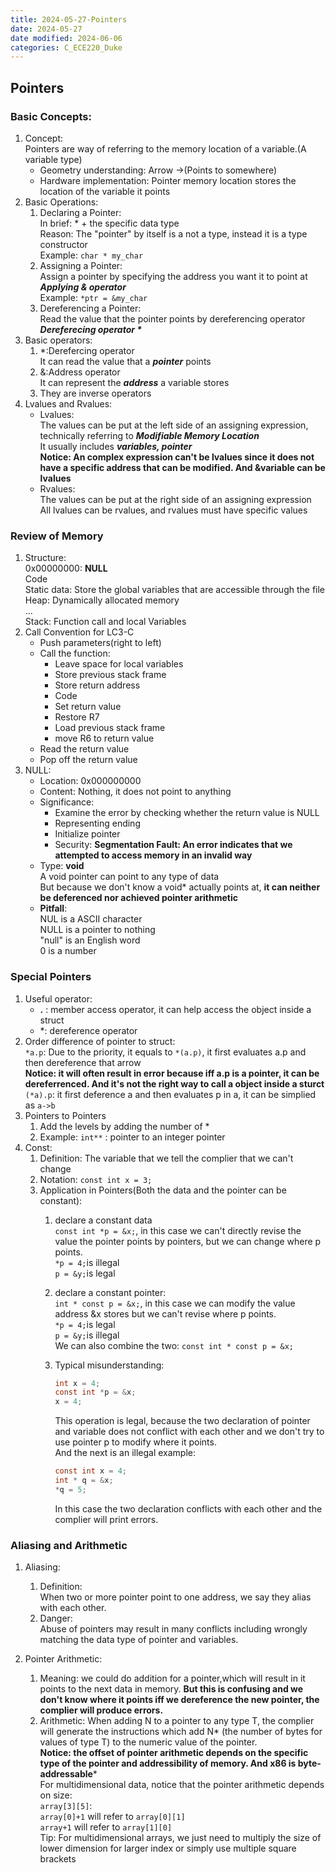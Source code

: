 ```yaml
---
title: 2024-05-27-Pointers
date: 2024-05-27
date modified: 2024-06-06
categories: C_ECE220_Duke
---
```


## Pointers

### Basic Concepts:

1. Concept:  
   Pointers are way of referring to the memory location of a variable.(A variable type)
   - Geometry understanding: Arrow ->(Points to somewhere)
   - Hardware implementation: Pointer memory location stores the location of the variable it points
2. Basic Operations:
   1. Declaring a Pointer:  
      In brief: * + the specific data type  
      Reason: The "pointer" by itself is a not a type, instead it is a type constructor  
      Example: `char * my_char`
   2. Assigning a Pointer:  
      Assign a pointer by specifying the address you want it to point at  
      ***Applying & operator***  
      Example: `*ptr = &my_char`
   3. Dereferencing a Pointer:  
      Read the value that the pointer points by dereferencing operator  
      ***Dereferecing operator $*$***
3. Basic operators:
   1. $*$:Derefercing operator  
      It can read the value that a ***pointer*** points 
   2. &:Address operator  
      It can represent the ***address*** a variable stores
   3. They are inverse operators
4. Lvalues and Rvalues:
   - Lvalues:  
     The values can be put at the left side of an assigning expression, technically referring to ***Modifiable Memory Location***  
     It usually includes ***variables, pointer***  
     **Notice: An complex expression can't be lvalues since it does not have a specific address that can be modified. And &variable can be lvalues**
   - Rvalues:  
     The values can be put at the right side of an assigning expression  
     All lvalues can be rvalues, and rvalues must have specific values

### Review of Memory

1. Structure:  
   0x00000000: **NULL**  
   Code  
   Static data: Store the global variables that are accessible through the file  
   Heap: Dynamically allocated memory  
   ...  
   Stack: Function call and local Variables
2. Call Convention for LC3-C
   - Push parameters(right to left)
   - Call the function:
     - Leave space for local variables
     - Store previous stack frame
     - Store return address
     - Code
     - Set return value
     - Restore R7
     - Load previous stack frame
     - move R6 to return value
   - Read the return value
   - Pop off the return value
3. NULL:
   - Location: 0x000000000
   - Content: Nothing, it does not point to anything
   - Significance:
     - Examine the error by checking whether the return value is NULL
     - Representing ending
     - Initialize pointer
     - Security: **Segmentation Fault: An error indicates that we attempted to access memory in an invalid way**
   - Type: **void**  
     A void pointer can point to any type of data  
     But because we don't know a void* actually points at, **it can neither be deferenced nor achieved pointer arithmetic**
   - **Pitfall**:  
     NUL is a ASCII character  
     NULL is a pointer to nothing  
     "null" is an English word  
     0 is a number

### Special Pointers

1. Useful operator:
   - **.** : member access operator, it can help access the object inside a struct
   - $*$: dereference operator
2. Order difference of pointer to struct:  
   `*a.p`: Due to the priority, it equals to `*(a.p)`, it first evaluates a.p and then dereference that arrow  
   **Notice: it will often result in error because iff a.p is a pointer, it can be dereferrenced. And it's not the right way to call a object inside a sturct**  
   `(*a).p`: it first deference a and then evaluates p in a, it can be simplied as `a->b`
3. Pointers to Pointers
   1. Add the levels by adding the number of $*$
   2. Example: `int**` : pointer to an integer pointer
4. Const:
   1. Definition: The variable that we tell the complier that we can't change
   2. Notation: `const int x = 3;`
   3. Application in Pointers(Both the data and the pointer can be constant):
      1. declare a constant data  
         `const int *p = &x;`, in this case we can't directly revise the value the pointer points by pointers, but we can change where p points.  
         `*p = 4;`is illegal  
         `p = &y;`is legal
      2. declare a constant pointer:  
         `int * const p = &x;`, in this case we can modify the value address &x stores but we can't revise where p points.  
         `*p = 4;`is legal  
         `p = &y;`is illegal  
         We can also combine the two: `const int * const p = &x;`
      3. Typical misunderstanding: 

         ```c
         int x = 4;
         const int *p = &x;
         x = 4;
		  ```

		  This operation is legal, because the two declaration of pointer and variable does not conflict with each other and we don't try to use pointer p to modify where it points.  
		  And the next is an illegal example:

		  ```c
		  const int x = 4;
		  int * q = &x;
		  *q = 5;
		  ```

		  In this case the two declaration conflicts with each other and the complier will print errors.

### Aliasing and Arithmetic

1. Aliasing:
   1. Definition:  
      When two or more pointer point to one address, we say they alias with each other.
   2. Danger:  
      Abuse of pointers may result in many conflicts including wrongly matching the data type of pointer and variables.

2. Pointer Arithmetic:
   1. Meaning: we could do addition for a pointer,which will result in it points to the next data in memory. **But this is confusing and we don't know where it points iff we dereference the new pointer, the complier will produce errors.**
   2. Arithmetic: When adding N to a pointer to any type T, the complier will generate the instructions which add N$*$ (the number of bytes for values of type T) to the numeric value of the pointer.  
      **Notice: the offset of pointer arithmetic depends on the specific type of the pointer and addressibility of memory. And x86 is byte-addressable***  
      For multidimensional data, notice that the pointer arithmetic depends on size:  
      `array[3][5]`:  
      `array[0]+1` will refer to `array[0][1]`  
      `array+1` will refer to `array[1][0]`  
      Tip: For multidimensional arrays, we just need to multiply the size of lower dimension for larger index or simply use multiple square brackets

